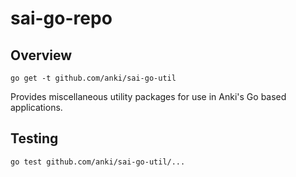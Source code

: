 # sai-go-repo

## Overview

```
go get -t github.com/anki/sai-go-util
```

Provides miscellaneous utility packages for use in Anki's Go based applications.

## Testing

```
go test github.com/anki/sai-go-util/...
```
